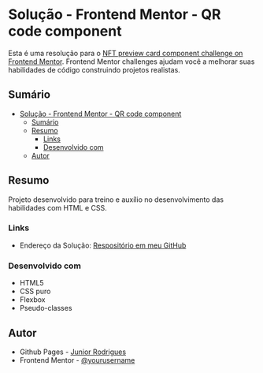 # Solução - Frontend Mentor - QR code component

Esta é uma resolução para o [NFT preview card component challenge on Frontend Mentor](https://www.frontendmentor.io/challenges/nft-preview-card-component-SbdUL_w0U). Frontend Mentor challenges ajudam você a melhorar suas habilidades de código construindo projetos realistas. 

## Sumário

- [Solução - Frontend Mentor - QR code component](#solução---frontend-mentor---qr-code-component)
  - [Sumário](#sumário)
  - [Resumo](#resumo)
    - [Links](#links)
    - [Desenvolvido com](#desenvolvido-com)
  - [Autor](#autor)

## Resumo
Projeto desenvolvido para treino e auxílio no desenvolvimento das habilidades com HTML e CSS.

### Links
- Endereço da Solução: [Respositório em meu GitHub](https://github.com/juniorrdgs/nft-preview-card-component-main)

### Desenvolvido com
- HTML5
- CSS puro
- Flexbox
- Pseudo-classes

## Autor

- Github Pages - [Junior Rodrigues](https://juniorrdgs.github.io)
- Frontend Mentor - [@yourusername](https://www.frontendmentor.io/profile/juniorrdgs)
